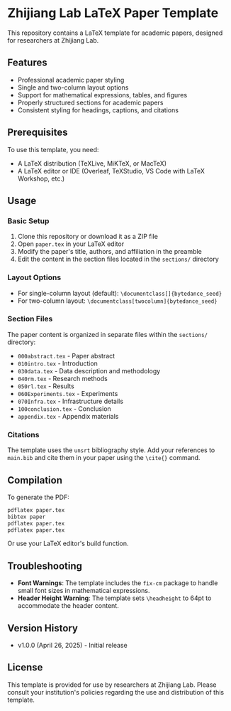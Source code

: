 # Zhijiang Lab LaTeX Paper Template

This repository contains a LaTeX template for academic papers, designed for researchers at Zhijiang Lab.

## Features

- Professional academic paper styling
- Single and two-column layout options
- Support for mathematical expressions, tables, and figures
- Properly structured sections for academic papers
- Consistent styling for headings, captions, and citations

## Prerequisites

To use this template, you need:

- A LaTeX distribution (TeXLive, MiKTeX, or MacTeX)
- A LaTeX editor or IDE (Overleaf, TeXStudio, VS Code with LaTeX Workshop, etc.)

## Usage

### Basic Setup

1. Clone this repository or download it as a ZIP file
2. Open `paper.tex` in your LaTeX editor
3. Modify the paper's title, authors, and affiliation in the preamble
4. Edit the content in the section files located in the `sections/` directory

### Layout Options

- For single-column layout (default): `\documentclass[]{bytedance_seed}`
- For two-column layout: `\documentclass[twocolumn]{bytedance_seed}`

### Section Files

The paper content is organized in separate files within the `sections/` directory:

- `000abstract.tex` - Paper abstract
- `010intro.tex` - Introduction
- `030data.tex` - Data description and methodology
- `040rm.tex` - Research methods
- `050rl.tex` - Results
- `060Experiments.tex` - Experiments
- `070Infra.tex` - Infrastructure details
- `100conclusion.tex` - Conclusion
- `appendix.tex` - Appendix materials

### Citations

The template uses the `unsrt` bibliography style. Add your references to `main.bib` and cite them in your paper using the `\cite{}` command.

## Compilation

To generate the PDF:

```bash
pdflatex paper.tex
bibtex paper
pdflatex paper.tex
pdflatex paper.tex
```

Or use your LaTeX editor's build function.

## Troubleshooting

- **Font Warnings**: The template includes the `fix-cm` package to handle small font sizes in mathematical expressions.
- **Header Height Warning**: The template sets `\headheight` to 64pt to accommodate the header content.

## Version History

- v1.0.0 (April 26, 2025) - Initial release

## License

This template is provided for use by researchers at Zhijiang Lab. Please consult your institution's policies regarding the use and distribution of this template.
